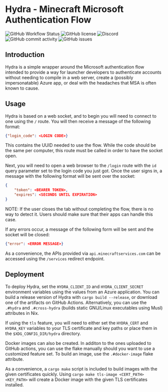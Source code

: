 # Hydra - Minecraft Microsoft Authentication Flow
![GitHub Workflow Status](https://img.shields.io/github/workflow/status/modrinth/hydra/Code%20Quality)
![GitHub license](https://img.shields.io/github/license/modrinth/hydra?)
![Discord](https://img.shields.io/discord/734077874708938864)
![GitHub commit activity](https://img.shields.io/github/commit-activity/m/modrinth/hydra)
![GitHub issues](https://img.shields.io/github/issues/modrinth/hydra)

## Introduction
Hydra is a simple wrapper around the Microsoft authentication flow intended to provide a way for launcher developers to authenticate accounts without needing to compile in a web server, create a (possibly impersonatable) Azure app, or deal with the headaches that MSA is often known to cause.

## Usage
Hydra is based on a web socket, and to begin you will need to connect to one using the `/` route. You will then receive a message of the following format:
```json
{"login_code": <LOGIN CODE>}
```

This contains the UUID needed to use the flow. While the code should be the same per computer, this route must be called in order to have the socket open.

Next, you will need to open a web browser to the `/login` route with the `id` query parameter set to the login code you just got. Once the user signs in, a message with the following format will be sent over the socket:

```json
{
    "token": <BEARER TOKEN>,
    "expires": <SECONDS UNTIL EXPIRATION>
}
```
NOTE: If the user closes the tab without completing the flow, there is no way to detect it. Users should make sure that their apps can handle this case.

If any errors occur, a message of the following form will be sent and the socket will be closed:
```json
{"error": <ERROR MESSAGE>}
```

As a convenience, the APIs provided via `api.minecraftservices.com` can be accessed using the `/services` redirect endpoint.


## Deployment
To deploy Hydra, set the `HYDRA_CLIENT_ID` and `HYDRA_CLIENT_SECRET` environment variables using the values from an Azure application. You can build a release version of Hydra with `cargo build --release`, or download one of the artifacts on GitHub Actions. Alternatively, you can use the `.#hydra` and `.#cross-hydra` (builds static GNU/Linux executables using Musl) attributes in Nix.

If using the `tls` feature, you will need to either set the `HYDRA_CERT` and `HYDRA_KEY` variables to your TLS certificate and key paths or place them in the `$XDG_CONFIG_DIR/hydra` directory.

Docker images can also be created. In additon to the ones uploaded to GitHub actions, you can use the flake manually should you want to use a customized feature set. To build an image, use the `.#docker-image` flake attribute.

As a convenience, a `cargo make` script is included to build images with the given certificates quickly. Using `cargo make tls-image <CERT_PATH> <KEY_PATH>` will create a Docker image with the given TLS certificates installed.
